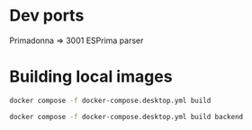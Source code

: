 # Dev ports

Primadonna => 3001
    ESPrima parser




# Building local images
```bash
docker compose -f docker-compose.desktop.yml build

docker compose -f docker-compose.desktop.yml build backend
```
